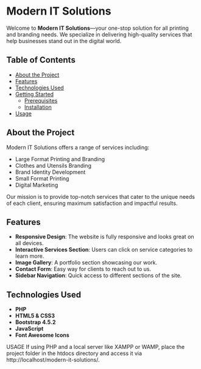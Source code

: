 
# Modern IT Solutions

Welcome to **Modern IT Solutions**—your one-stop solution for all printing and branding needs. We specialize in delivering high-quality services that help businesses stand out in the digital world.

## Table of Contents

- [About the Project](#about-the-project)
- [Features](#features)
- [Technologies Used](#technologies-used)
- [Getting Started](#getting-started)
  - [Prerequisites](#prerequisites)
  - [Installation](#installation)
- [Usage](#usage)


## About the Project

Modern IT Solutions offers a range of services including:

- Large Format Printing and Branding
- Clothes and Utensils Branding
- Brand Identity Development
- Small Format Printing
- Digital Marketing

Our mission is to provide top-notch services that cater to the unique needs of each client, ensuring maximum satisfaction and impactful results.

## Features

- **Responsive Design**: The website is fully responsive and looks great on all devices.
- **Interactive Services Section**: Users can click on service categories to learn more.
- **Image Gallery**: A portfolio section showcasing our work.
- **Contact Form**: Easy way for clients to reach out to us.
- **Sidebar Navigation**: Quick access to different sections of the site.

## Technologies Used
- **PHP**
- **HTML5 & CSS3**
- **Bootstrap 4.5.2**
- **JavaScript**
- **Font Awesome Icons**

USAGE
If using PHP and a local server like XAMPP or WAMP, place the project folder in the htdocs directory and access it via http://localhost/modern-it-solutions/.

